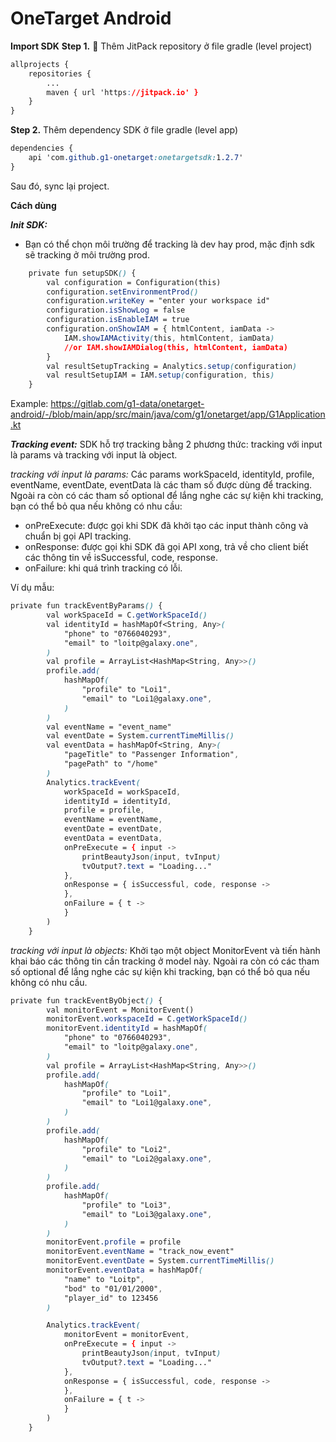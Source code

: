 
# OneTarget Android

**Import SDK**
**Step 1.**   Thêm JitPack repository ở file gradle (level project)
```css
allprojects {
	repositories {
		...
		maven { url 'https://jitpack.io' }
	}
}
```
**Step 2.**  Thêm dependency SDK ở file gradle (level app)
```css
dependencies {
    api 'com.github.g1-onetarget:onetargetsdk:1.2.7'
}
```

Sau đó,  sync lại project.


**Cách dùng**

***Init SDK:***
+ Bạn có thể chọn môi trường để tracking là dev hay prod, mặc định sdk sẽ tracking ở môi trường prod.
```css
    private fun setupSDK() {
        val configuration = Configuration(this)
        configuration.setEnvironmentProd()
        configuration.writeKey = "enter your workspace id"
        configuration.isShowLog = false
        configuration.isEnableIAM = true
        configuration.onShowIAM = { htmlContent, iamData ->
            IAM.showIAMActivity(this, htmlContent, iamData)
            //or IAM.showIAMDialog(this, htmlContent, iamData)
        }
        val resultSetupTracking = Analytics.setup(configuration)
        val resultSetupIAM = IAM.setup(configuration, this)
    }
```
Example: https://gitlab.com/g1-data/onetarget-android/-/blob/main/app/src/main/java/com/g1/onetarget/app/G1Application.kt

***Tracking event:***
SDK hỗ trợ tracking bằng 2 phương thức: tracking với input là params và tracking với input là object.

*tracking với input là params:*
Các params workSpaceId, identityId, profile, eventName, eventDate, eventData là các tham số được dùng để tracking. Ngoài ra còn có các tham số optional để lắng nghe các sự kiện khi tracking, bạn có thể bỏ qua nếu không có nhu cầu:
+ onPreExecute: được gọi khi SDK đã  khởi tạo các input thành công và chuẩn bị gọi API tracking.
+ onResponse: được gọi khi SDK đã gọi API xong, trả về cho client biết các thông tin về isSuccessful, code, response.
+ onFailure: khi quá trình tracking có lỗi.

Ví dụ mẫu:
```css
private fun trackEventByParams() {
        val workSpaceId = C.getWorkSpaceId()
        val identityId = hashMapOf<String, Any>(
            "phone" to "0766040293",
            "email" to "loitp@galaxy.one",
        )
        val profile = ArrayList<HashMap<String, Any>>()
        profile.add(
            hashMapOf(
                "profile" to "Loi1",
                "email" to "Loi1@galaxy.one",
            )
        )
        val eventName = "event_name"
        val eventDate = System.currentTimeMillis()
        val eventData = hashMapOf<String, Any>(
            "pageTitle" to "Passenger Information",
            "pagePath" to "/home"
        )
        Analytics.trackEvent(
            workSpaceId = workSpaceId,
            identityId = identityId,
            profile = profile,
            eventName = eventName,
            eventDate = eventDate,
            eventData = eventData,
            onPreExecute = { input ->
                printBeautyJson(input, tvInput)
                tvOutput?.text = "Loading..."
            },
            onResponse = { isSuccessful, code, response ->
            },
            onFailure = { t ->
            }
        )
    }
```

*tracking với input là objects:*
Khởi tạo một object MonitorEvent và tiến hành khai báo các thông tin cần tracking ở model này. Ngoài ra còn có các tham số optional để lắng nghe các sự kiện khi tracking, bạn có thể bỏ qua nếu không có nhu cầu.
```css
private fun trackEventByObject() {
        val monitorEvent = MonitorEvent()
        monitorEvent.workspaceId = C.getWorkSpaceId()
        monitorEvent.identityId = hashMapOf(
            "phone" to "0766040293",
            "email" to "loitp@galaxy.one",
        )
        val profile = ArrayList<HashMap<String, Any>>()
        profile.add(
            hashMapOf(
                "profile" to "Loi1",
                "email" to "Loi1@galaxy.one",
            )
        )
        profile.add(
            hashMapOf(
                "profile" to "Loi2",
                "email" to "Loi2@galaxy.one",
            )
        )
        profile.add(
            hashMapOf(
                "profile" to "Loi3",
                "email" to "Loi3@galaxy.one",
            )
        )
        monitorEvent.profile = profile
        monitorEvent.eventName = "track_now_event"
        monitorEvent.eventDate = System.currentTimeMillis()
        monitorEvent.eventData = hashMapOf(
            "name" to "Loitp",
            "bod" to "01/01/2000",
            "player_id" to 123456
        )

        Analytics.trackEvent(
            monitorEvent = monitorEvent,
            onPreExecute = { input ->
                printBeautyJson(input, tvInput)
                tvOutput?.text = "Loading..."
            },
            onResponse = { isSuccessful, code, response ->
            },
            onFailure = { t ->
            }
        )
    }
```
